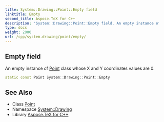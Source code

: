 ```yaml
---
title: System::Drawing::Point::Empty field
linktitle: Empty
second_title: Aspose.TeX for C++
description: 'System::Drawing::Point::Empty field. An empty instance of Point class whose X and Y coordinates values are 0 in C++.'
type: docs
weight: 2000
url: /cpp/system.drawing/point/empty/
---
```

## Empty field


An empty instance of [Point](../) class whose X and Y coordinates values are 0.

```cpp
static const Point System::Drawing::Point::Empty
```

## See Also

* Class [Point](../)
* Namespace [System::Drawing](../../)
* Library [Aspose.TeX for C++](../../../)
